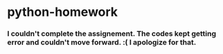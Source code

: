 # python-homework
### I couldn't complete the assignement. The codes kept getting error and couldn't move forward. :( I apologize for that.
